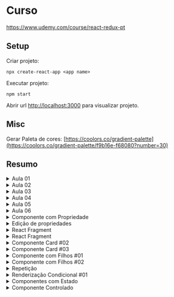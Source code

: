 
# Curso
https://www.udemy.com/course/react-redux-pt

## Setup

Criar projeto:

```
npx create-react-app <app name>
```

Executar projeto:
```
npm start
```

Abrir url [http://localhost:3000](http://localhost:3000) para visualizar projeto.

## Misc
Gerar Paleta de cores:
[https://coolors.co/gradient-palette](https://coolors.co/gradient-palette/f9b16e-f68080?number=30)


## Resumo
<details> 
<summary>Aula 01</summary>

    ### Pontos Importantes
        - React é uma biblioteca
        - Padrão SinglePageApplication (SPA)
</details>

<details> 
    <summary>Aula 02</summary>

    ### Pontos Importantes
    - Iteragir com o DOM (Document Object Model)
    - Hot reload
    - Manipular root element da sua SPA (index.html)
    - Alterado exemplo para resolver códigos [deprecated](https://react.dev/blog/2022/03/08/react-18-upgrade-guide#updates-to-client-rendering-apis)
    
</details>

<details> 
    <summary>Aula 03</summary>

    ### Pontos Importantes
    - JSX: Enxtensão que permite escrever código semelhante a `HTML` em arquivos `javascript`, 
    - Para usar `JSX` com react é necessário realizar o import `react`.
    - React é fortemente orientado a criação de componentes
</details>

<details> 
    <summary>Aula 04</summary>

    ### Pontos Importantes
    - Para utilizar `arquivos` (ex.: css) necessitamos realizar o `import relativo`
</details>

<details> 
    <summary>Aula 05</summary>

    ### Pontos Importantes
    - Convenção: Components (método e arquivos) costumam ser nomeados no padrão 'Pascal case'.
    - JSX acessa os camponentes como tags, exemplo: '<div><Comp01 /></div>'
</details>

<details> 
    <summary>Aula 06</summary>
    ### Pontos Importantes
    -  Convenção: componentes devem ter seu conteúdo envolvidos por parenteses `()`
</details>

<details> 
    <summary>Componente com Propriedade</summary>
    ### Pontos Importantes
    - convenção: nome de propriedades serão conhecidos como `props`
    - upload images: em andamento
</details>

<details> 
    <summary>Edição de propriedades</summary>
    ### Pontos Importantes
    -  Propriedades são somente leitura (read only)
</details>

<details> 
    <summary>React Fragment</summary>
    ### Pontos Importantes
    -  Utilizar alguma tag para envolver os elementos html/jsx dos componentes
    - <React.Fragment> ou <></> é utilizado para resolver o erro:
      `Adjacent JSX elementos must be wrapper in an enclosing tag.`
</details>

<details> 
    <summary>React Fragment</summary>
    ### Pontos Importantes
    -  Utilizar alguma tag para envolver os elementos html/jsx dos componentes
    - <React.Fragment> ou <></> é utilizado para resolver o erro:
      `Adjacent JSX elementos must be wrapper in an enclosing tag.`
</details>
<details> 
    <summary>Componente Card #02</summary>
    ### Pontos Importantes
    - Para utilizar a propriedade `class` (CSS) devemos em elementos React utilizar `className`
</details>
<details> 
    <summary>Componente Card #03</summary>
    ### Pontos Importantes
    - No Javascript variaveis não podem conter hifen no seu nome
    - Para criar um objeto em javascript utilizamos a sintaxe: `{}`
</details>

<details> 
    <summary>Componente com Filhos #01</summary>
    ### Pontos Importantes
    - As propriedades não são passadas automaticamente entre componentes pais e filhos
    - Para compartilhar o objeto de propriedades completo utilizar spread `{...props}` [Javascript]    
</details>

<details> 
    <summary>Componente com Filhos #02</summary>
    ### Pontos Importantes
    - Compartilhar props entre componentes aninhados requer `cloneElement`     
</details>

<details> 
    <summary>Repetição</summary>
    ### Pontos Importantes
    - Usar `keys` nos componentes é importante para que o React possa encontrar os
    elementos rapidamente no caso de mudanças (unique keys prop error)
</details>

<details> 
    <summary>Renderização Condicional #01</summary>
    ### Pontos Importantes
    - Comparação `==` compara apenas o conteúdo (Javascript)
    - Comparação `===` compara conteúdo e tipo da variável  (Javascript)
</details>
<details> 
    <summary>Componentes com Estado</summary>
    ### Pontos Importantes
    - React Hooks (useState)
</details>
<details> 
    <summary>Componente Controlado</summary>
    ### Pontos Importantes
    - Estado do componente é associado ao dado
    - Não é possível alterar a interface gráfica sem alterar o dado (unidirecional)
    - Para mudar o estado, utilizar eventos e hooks
    - Para ter um componente sem onChange utilizar readOnly
    - Para ter um componente não controlado, utlizar undefined no valor de onChange
</details>
